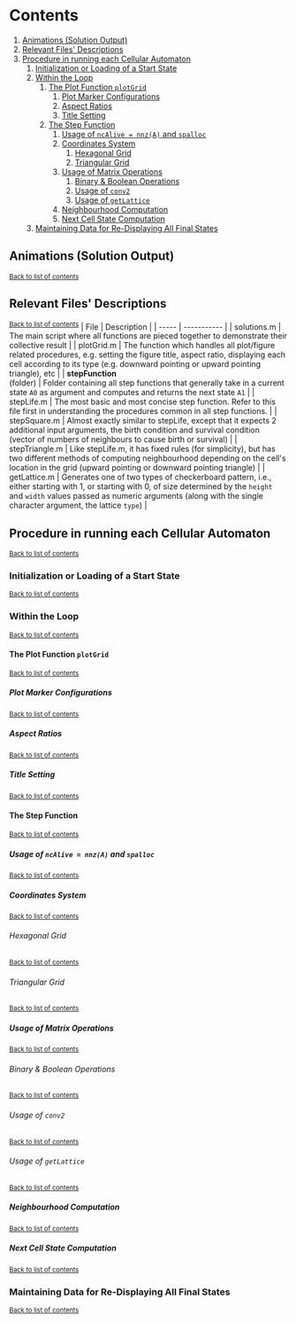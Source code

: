 # Contents
1. [Animations (Solution Output)](#animations-solution-output)
2. [Relevant Files' Descriptions](#relevant-files-descriptions)
3. [Procedure in running each Cellular Automaton](#procedure-in-running-each-cellular-automaton)
   1. [Initialization or Loading of a Start State](#initialization-or-loading-of-a-start-state)
   2. [Within the Loop](#within-the-loop)
      1. [The Plot Function `plotGrid`](#the-plot-function-plotgrid)
         1. [Plot Marker Configurations](#plot-marker-configurations)
         2. [Aspect Ratios](#aspect-ratios)
         3. [Title Setting](#title-setting)
      2. [The Step Function](#the-step-function)
         1. [Usage of `ncAlive = nnz(A)` and `spalloc`](#usage-of-ncalive--nnza-and-spalloc)
         2. [Coordinates System](#coordinates-system)
            1. [Hexagonal Grid](#hexagonal-grid)
            2. [Triangular Grid](#triangular-grid)
         3. [Usage of Matrix Operations](#usage-of-matrix-operations)
            1. [Binary & Boolean Operations](#binary--boolean-operations)
            2. [Usage of `conv2`](#usage-of-conv2)
            3. [Usage of `getLattice`](#usage-of-getlattice)
         4. [Neighbourhood Computation](#neighbourhood-computation)
         5. [Next Cell State Computation](#next-cell-state-computation)
   3. [Maintaining Data for Re-Displaying All Final States](#maintaining-data-for-re-displaying-all-final-states)

## Animations (Solution Output)
<sup>[Back to list of contents](#contents)</sup>

## Relevant Files' Descriptions
<sup>[Back to list of contents](#contents)</sup>
| File | Description |
| ----- | ----------- |
| solutions.m | The main script where all functions are pieced together to demonstrate their collective result |
| plotGrid.m | The function which handles all plot/figure related procedures, e.g. setting the figure title, aspect ratio, displaying each cell according to its type (e.g. downward pointing or upward pointing triangle), etc |
| **stepFunction** <br /> (folder) | Folder containing all step functions that generally take in a current state `A0` as argument and computes and returns the next state `A1` |
| stepLife.m | The most basic and most concise step function. Refer to this file first in understanding the procedures common in all step functions. |
| stepSquare.m | Almost exactly similar to stepLife, except that it expects 2 additional input arguments, the birth condition and survival condition (vector of numbers of neighbours to cause birth or survival) |
| stepTriangle.m | Like stepLife.m, it has fixed rules (for simplicity), but has two different methods of computing neighbourhood depending on the cell's location in the grid (upward pointing or downward pointing triangle) |
| getLattice.m | Generates one of two types of checkerboard pattern, i.e., either starting with 1, or starting with 0, of size determined by the `height` and `width` values passed as numeric arguments (along with the single character argument, the lattice `type`) |

## Procedure in running each Cellular Automaton
<sup>[Back to list of contents](#contents)</sup>

### Initialization or Loading of a Start State
<sup>[Back to list of contents](#contents)</sup>

### Within the Loop
<sup>[Back to list of contents](#contents)</sup>

#### The Plot Function `plotGrid`
<sup>[Back to list of contents](#contents)</sup>

##### Plot Marker Configurations
<sup>[Back to list of contents](#contents)</sup>

##### Aspect Ratios
<sup>[Back to list of contents](#contents)</sup>

##### Title Setting
<sup>[Back to list of contents](#contents)</sup>

#### The Step Function
<sup>[Back to list of contents](#contents)</sup>

##### Usage of `ncAlive = nnz(A)` and `spalloc`
<sup>[Back to list of contents](#contents)</sup>

##### Coordinates System
<sup>[Back to list of contents](#contents)</sup>

###### Hexagonal Grid
<sup>[Back to list of contents](#contents)</sup>

###### Triangular Grid
<sup>[Back to list of contents](#contents)</sup>

##### Usage of Matrix Operations
<sup>[Back to list of contents](#contents)</sup>

###### Binary & Boolean Operations
<sup>[Back to list of contents](#contents)</sup>

###### Usage of `conv2`
<sup>[Back to list of contents](#contents)</sup>

###### Usage of `getLattice`
<sup>[Back to list of contents](#contents)</sup>

##### Neighbourhood Computation
<sup>[Back to list of contents](#contents)</sup>

##### Next Cell State Computation
<sup>[Back to list of contents](#contents)</sup>

### Maintaining Data for Re-Displaying All Final States
<sup>[Back to list of contents](#contents)</sup>